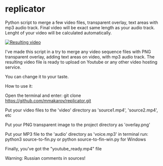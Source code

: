 # replicator
Python script to merge a few video files, transparent overlay, text areas with mp3 audio track. Final video will be exact same length as your audio track. Lenght of your video will be calculated automatically.

[![Resulting video](http://img.youtube.com/vi/4Uu1hS3-eQM/0.jpg)](http://www.youtube.com/watch?v=4Uu1hS3-eQM "Replicator script example video")

I've made this script in a try to merge any video sequence files with PNG transparent overlay, adding text areas on video, with mp3 audio track. The resulting video file is ready to upload on Youtube or any other video hosting service.

You can change it to your taste.

How to use it: 

Open the terminal and enter: git clone https://github.com/mmakarov/replicator.git

Put your video files to the 'video' directory as 'source1.mp4', 'source2.mp4', etc

Put your PNG transparent image to the project directory as 'overlay.png'

Put your MP3 file to the 'audio' directory as 'voice.mp3'
in terminal run: python3 source-to-fin.py or python source-to-fin-win.py for Windows

Finally, you've got the "youtube_ready.mp4" file

Warning: Russian comments in sources!

